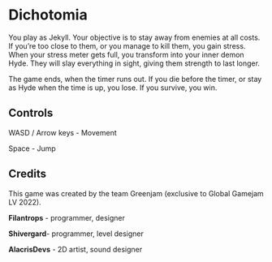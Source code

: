 # Dichotomia

You play as Jekyll. Your objective is to stay away from enemies at all costs. If you’re too close to them, or you manage to kill them, you gain stress. When your stress meter gets full, you transform into your inner demon Hyde. They will slay everything in sight, giving them strength to last longer.

The game ends, when the timer runs out. If you die before the timer, or stay as Hyde when the time is up, you lose. If you survive, you win.

Controls
--
WASD / Arrow keys - Movement 

Space - Jump

Credits
--
This game was created by the team Greenjam (exclusive to Global Gamejam LV 2022).

**Filantrops** - programmer, designer

**Shivergard**- programmer, level designer

**AlacrisDevs** - 2D artist, sound designer
